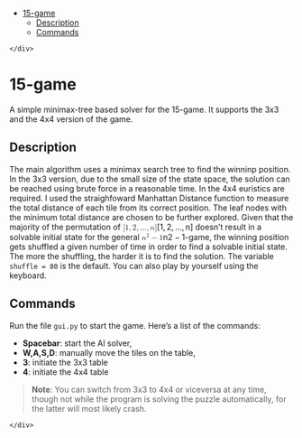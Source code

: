 <!DOCTYPE html>
<html>

<head>
  <meta charset="utf-8">
  <meta name="viewport" content="width=device-width, initial-scale=1.0">
  <title>Welcome file</title>
  <link rel="stylesheet" href="https://stackedit.io/style.css" />
</head>

<body class="stackedit">
  <div class="stackedit__left">
    <div class="stackedit__toc">
      
<ul>
<li><a href="#game">15-game</a>
<ul>
<li><a href="#description">Description</a></li>
<li><a href="#commands">Commands</a></li>
</ul>
</li>
</ul>

    </div>
  </div>
  <div class="stackedit__right">
    <div class="stackedit__html">
      <h1 id="game">15-game</h1>
<p>A simple minimax-tree based solver for the 15-game. It supports the 3x3 and the 4x4 version of the game.</p>
<h2 id="description">Description</h2>
<p>The main algorithm uses a minimax search tree to find the winninp position. In the 3x3 version, due to the small size of the state space, the solution can be reached using brute force in a reasonable time. In the 4x4 euristics are required. I used the straighfoward Manhattan Distance function to measure the total distance of each tile from its correct position. The leaf nodes with the minimum total distance are chosen to be further explored. Given that the majority of the permutation of <span class="katex--inline"><span class="katex"><span class="katex-mathml"><math><semantics><mrow><mo stretchy="false">[</mo><mn>1</mn><mo separator="true">,</mo><mn>2</mn><mo separator="true">,</mo><mi mathvariant="normal">.</mi><mi mathvariant="normal">.</mi><mi mathvariant="normal">.</mi><mo separator="true">,</mo><mi>n</mi><mo stretchy="false">]</mo></mrow><annotation encoding="application/x-tex">[1,2,...,n]</annotation></semantics></math></span><span class="katex-html" aria-hidden="true"><span class="base"><span class="strut" style="height: 1em; vertical-align: -0.25em;"></span><span class="mopen">[</span><span class="mord">1</span><span class="mpunct">,</span><span class="mspace" style="margin-right: 0.166667em;"></span><span class="mord">2</span><span class="mpunct">,</span><span class="mspace" style="margin-right: 0.166667em;"></span><span class="mord">.</span><span class="mord">.</span><span class="mord">.</span><span class="mpunct">,</span><span class="mspace" style="margin-right: 0.166667em;"></span><span class="mord mathdefault">n</span><span class="mclose">]</span></span></span></span></span> doesn’t result in a solvable initial state for the general <span class="katex--inline"><span class="katex"><span class="katex-mathml"><math><semantics><mrow><msup><mi>n</mi><mn>2</mn></msup><mo>−</mo><mn>1</mn></mrow><annotation encoding="application/x-tex">n^2-1</annotation></semantics></math></span><span class="katex-html" aria-hidden="true"><span class="base"><span class="strut" style="height: 0.897438em; vertical-align: -0.08333em;"></span><span class="mord"><span class="mord mathdefault">n</span><span class="msupsub"><span class="vlist-t"><span class="vlist-r"><span class="vlist" style="height: 0.814108em;"><span class="" style="top: -3.063em; margin-right: 0.05em;"><span class="pstrut" style="height: 2.7em;"></span><span class="sizing reset-size6 size3 mtight"><span class="mord mtight">2</span></span></span></span></span></span></span></span><span class="mspace" style="margin-right: 0.222222em;"></span><span class="mbin">−</span><span class="mspace" style="margin-right: 0.222222em;"></span></span><span class="base"><span class="strut" style="height: 0.64444em; vertical-align: 0em;"></span><span class="mord">1</span></span></span></span></span>-game, the winning position gets shuffled a given number of time in order to find a solvable initial state. The more the shuffling, the harder it is to find the solution. The variable <code>shuffle = 80</code> is the default. You can also play by yourself using the keyboard.</p>
<h2 id="commands">Commands</h2>
<p>Run the file <code>gui.py</code> to start the game. Here’s a list of the commands:</p>
<ul>
<li><strong>Spacebar</strong>: start the AI solver,</li>
<li><strong>W,A,S,D</strong>: manually move the tiles on the table,</li>
<li><strong>3</strong>: initiate the 3x3 table</li>
<li><strong>4</strong>: initiate the 4x4 table</li>
</ul>
<blockquote>
<p><strong>Note</strong>: You can  switch from 3x3 to 4x4 or viceversa at any time, though not while the program is solving the puzzle automatically, for the latter will most likely crash.</p>
</blockquote>

    </div>
  </div>
</body>

</html>
